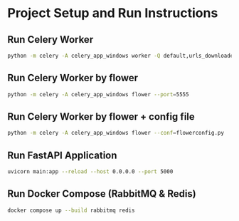 # Project Setup and Run Instructions

## Run Celery Worker
```bash
python -m celery -A celery_app_windows worker -Q default,urls_downloader_queue,mail_queue --loglevel=info
```

## Run Celery Worker by flower
```bash
python -m celery -A celery_app_windows flower --port=5555
```
## Run Celery Worker by flower + config file
```bash
python -m celery -A celery_app_windows flower --conf=flowerconfig.py
```


## Run FastAPI Application
```bash
uvicorn main:app --reload --host 0.0.0.0 --port 5000
```

## Run Docker Compose (RabbitMQ & Redis)
```bash
docker compose up --build rabbitmq redis
```
